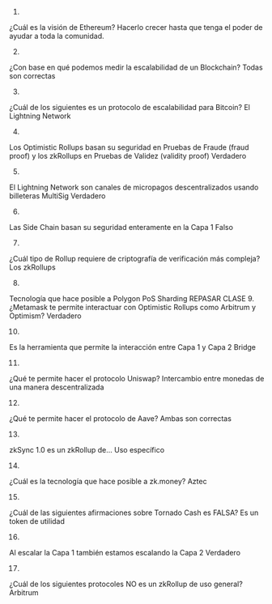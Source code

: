 1.
¿Cuál es la visión de Ethereum?
Hacerlo crecer hasta que tenga el poder de ayudar a toda la comunidad.

2.
¿Con base en qué podemos medir la escalabilidad de un Blockchain?
Todas son correctas

3.
¿Cuál de los siguientes es un protocolo de escalabilidad para Bitcoin?
El Lightning Network

4.
Los Optimistic Rollups basan su seguridad en Pruebas de Fraude (fraud proof) y los zkRollups en Pruebas de Validez (validity proof)
Verdadero

5.
El Lightning Network son canales de micropagos descentralizados usando billeteras MultiSig
Verdadero

6.
Las Side Chain basan su seguridad enteramente en la Capa 1
Falso

7.
¿Cuál tipo de Rollup requiere de criptografía de verificación más compleja?
Los zkRollups

8.
Tecnología que hace posible a Polygon PoS
Sharding
REPASAR CLASE
9.
¿Metamask te permite interactuar con Optimistic Rollups como Arbitrum y Optimism?
Verdadero

10.
Es la herramienta que permite la interacción entre Capa 1 y Capa 2
Bridge

11.
¿Qué te permite hacer el protocolo Uniswap?
Intercambio entre monedas de una manera descentralizada

12.
¿Qué te permite hacer el protocolo de Aave?
Ambas son correctas

13.
zkSync 1.0 es un zkRollup de...
Uso específico

14.
¿Cuál es la tecnología que hace posible a zk.money?
Aztec

15.
¿Cuál de las siguientes afirmaciones sobre Tornado Cash es FALSA?
Es un token de utilidad

16.
Al escalar la Capa 1 también estamos escalando la Capa 2
Verdadero

17.
¿Cuál de los siguientes protocoles NO es un zkRollup de uso general?
Arbitrum
